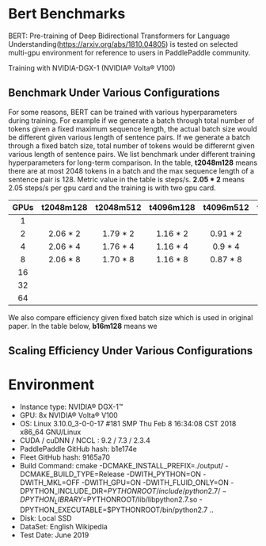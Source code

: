 # Bert Benchmarks


BERT: Pre-training of Deep Bidirectional Transformers for Language Understanding(https://arxiv.org/abs/1810.04805) is tested on 
selected multi-gpu environment for reference to users in PaddlePaddle community. 

Training with NVIDIA-DGX-1 (NVIDIA® Volta® V100)

## Benchmark Under Various Configurations

For some reasons, BERT can be trained with various hyperparameters during training. For example if we generate a batch through total number of tokens given a fixed maximum sequence length, the actual batch size would be different given various length of sentence pairs. If we generate a batch through a fixed batch size, total number of tokens would be differernt given various length of sentence pairs. We list benchmark under different training hyperparameters for long-term comparison. In the table, **t2048m128** means there are at most 2048 tokens in a batch and the max sequence length of a sentence pair is 128. Metric value in the table is steps/s. **2.05 * 2** means 2.05 steps/s per gpu card and the training is with two gpu card.

| GPUs 	| t2048m128 	| t2048m512 	| t4096m128 	| t4096m512 	| t8192m128 	| t8192m512 	|
|:----:	|:---------:	|:---------:	|:---------:	|:---------:	|:---------:	|:---------:	|
|   1  	|           	|           	|           	|           	|           	|    OOM    	|
|   2  	|  2.06 * 2 	|  1.79 * 2 	|  1.16 * 2 	|  0.91 * 2 	|  0.61 * 2 	|    OOM    	|
|   4  	|  2.06 * 4 	|  1.76 * 4 	|  1.16 * 4 	|  0.9 * 4  	|           	|    OOM    	|
|   8  	|  2.06 * 8 	|  1.70 * 8 	|  1.16 * 8 	|  0.87 * 8 	|           	|    OOM    	|
|  16  	|           	|           	|           	|           	|           	|    OOM    	|
|  32  	|           	|           	|           	|           	|           	|    OOM    	|
|  64  	|           	|           	|           	|           	|           	|    OOM    	|

We also compare efficiency given fixed batch size which is used in original paper. In the table below, **b16m128** means we 

## Scaling Efficiency Under Various Configurations



# Environment
* Instance type: NVIDIA® DGX-1™
* GPU: 8x NVIDIA® Volta® V100
* OS: Linux 3.10.0_3-0-0-17 #181 SMP Thu Feb 8 16:34:08 CST 2018 x86_64 GNU/Linux
* CUDA / cuDNN / NCCL : 9.2 / 7.3 / 2.3.4
* PaddlePaddle GitHub hash: b1e174e
* Fleet GitHub hash: 9165a70
* Build Command: cmake -DCMAKE_INSTALL_PREFIX=./output/ -DCMAKE_BUILD_TYPE=Release -DWITH_PYTHON=ON -DWITH_MKL=OFF -DWITH_GPU=ON -DWITH_FLUID_ONLY=ON -DPYTHON_INCLUDE_DIR=$PYTHONROOT/include/python2.7/ -DPYTHON_LIBRARY=$PYTHONROOT/lib/libpython2.7.so -DPYTHON_EXECUTABLE=$PYTHONROOT/bin/python2.7 ..
* Disk: Local SSD
* DataSet: English Wikipedia
* Test Date: June 2019
